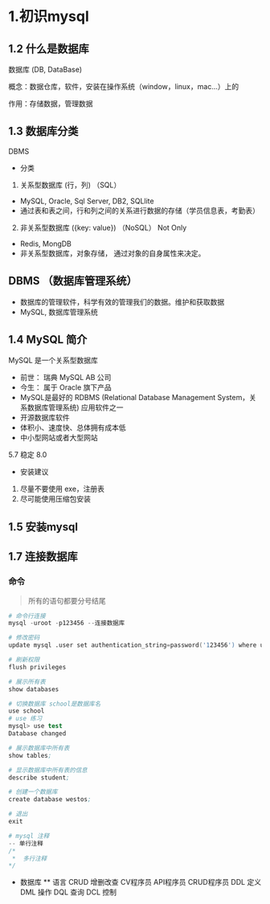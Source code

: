 # 1.初识mysql


## 1.2 什么是数据库

数据库 (DB, DataBase)

概念：数据仓库，软件，安装在操作系统（window，linux，mac...）上的

作用：存储数据，管理数据 

## 1.3 数据库分类

DBMS

* 分类
1. 关系型数据库 (行，列) （SQL）
  * MySQL, Oracle, Sql Server, DB2, SQLlite
  * 通过表和表之间，行和列之间的关系进行数据的存储（学员信息表，考勤表）

2. 非关系型数据库 ({key: value}) （NoSQL） Not Only
  * Redis, MongDB
  * 非关系型数据库，对象存储， 通过对象的自身属性来决定。

## DBMS （数据库管理系统）

* 数据库的管理软件，科学有效的管理我们的数据。维护和获取数据
* MySQL, 数据库管理系统

## 1.4 MySQL 简介

MySQL 是一个关系型数据库

* 前世： 瑞典 MySQL AB 公司
* 今生： 属于 Oracle 旗下产品
* MySQL是最好的 RDBMS (Relational Database Management System，关系数据库管理系统) 应用软件之一
* 开源数据库软件
* 体积小、速度快、总体拥有成本低
* 中小型网站或者大型网站

5.7 稳定 8.0


* 安装建议
1. 尽量不要使用 exe，注册表
2. 尽可能使用压缩包安装

## 1.5 安装mysql

<!-- http://www.cnblogs.com/hellokuangshen/p/10242958 -->

## 1.7 连接数据库

### 命令

> 所有的语句都要分号结尾

```s
# 命令行连接
mysql -uroot -p123456 --连接数据库

# 修改密码
update mysql .user set authentication_string=password('123456') where user='root' and Host = 'localhost'

# 刷新权限
flush privileges

# 展示所有表
show databases

# 切换数据库 school是数据库名
use school
# use 练习
mysql> use test
Database changed

# 展示数据库中所有表
show tables;

# 显示数据库中所有表的信息
describe student;

# 创建一个数据库
create database westos;

# 退出
exit

# mysql 注释
-- 单行注释
/*
 *  多行注释
*/
```


* 数据库 ** 语言 CRUD 增删改查   CV程序员  API程序员 CRUD程序员
DDL   定义
DML   操作
DQL   查询
DCL   控制
